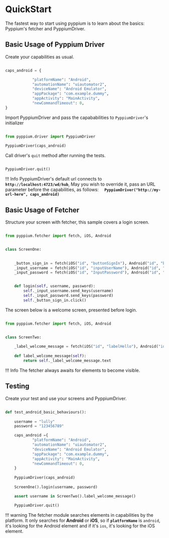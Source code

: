 # QuickStart

The fastest way to start using pyppium is to learn about the basics: Pyppium's fetcher and PyppiumDriver.

## Basic Usage of Pyppium Driver

Create your capabilities as usual.

```python

caps_android = {

            "platformName": "Android",
            "automationName": "uiautomator2",
            "deviceName": "Android Emulator",
            "appPackage": "com.example.dummy",
            "appActivity": "MainActivity",
            "newCommandTimeout": 0,
}

```

Import PyppiumDriver and pass the capababilities to `PyppiumDriver`'s initializer

```python

from pyppium.driver import PyppiumDriver

PyppiumDriver(caps_android)

```

Call driver's `quit` method after running the tests.

```python
    
PyppiumDriver.quit()

```

!!! Info
    PyppiumDriver's default url connects to **```http://localhost:4723/wd/hub```**,
    May you wish to override it, pass an URL parameter before the capabilities, as follows: **``` 
    PyppiumDriver("http://my-url-here", caps_android)```**
    

## Basic Usage of Fetcher

Structure your screen with fetcher, this sample covers a login screen.


````python

from pyppium.fetcher import fetch, iOS, Android


class ScreenOne:
    

    _button_sign_in = fetch(iOS("id", "buttonSignIn"), Android("id", "button"))
    _input_username = fetch(iOS("id", "inputUserName"), Android("id", "username"))
    _input_password = fetch(iOS("id", "InputPassword"), Android("id", "pass"))


    def login(self, username, password):
        self._input_username.send_keys(username)
        self._input_password.send_keys(password)
        self._button_sign_in.click()

````

The screen below is a welcome screen, presented before login.

```python

from pyppium.fetcher import fetch, iOS, Android


class ScreenTwo:
    
    _label_welcome_message = fetch(iOS("id", "labelHello"), Android("id", "welcome_message"))
    
    def label_welcome_message(self):
        return self._label_welcome_message.text

```

!!! Info
    The fetcher always awaits for elements to become visible.

## Testing

Create your test and use your screens and PyppiumDriver.

```python

def test_android_basic_behaviours():
   
    username = "lully"
    password = "123456789"

    caps_android ={
            "platformName": "Android",
            "automationName": "uiautomator2",
            "deviceName": "Android Emulator",
            "appPackage": "com.example.dummy",
            "appActivity": "MainActivity",
            "newCommandTimeout": 0,
    }
    
    PyppiumDriver(caps_android)
    
    ScreenOne().login(username, password)

    assert username in ScreenTwo().label_welcome_message()

    PyppiumDriver.quit()

```

!!! warning
    The fetcher module searches elements in capabilities by the platform. 
    It only searches for **Android** or **iOS**, so if **```platformName```** is
    `android`, it's looking for the Android element and if it's `ios`, it's looking for
    the iOS element.

<br/>




